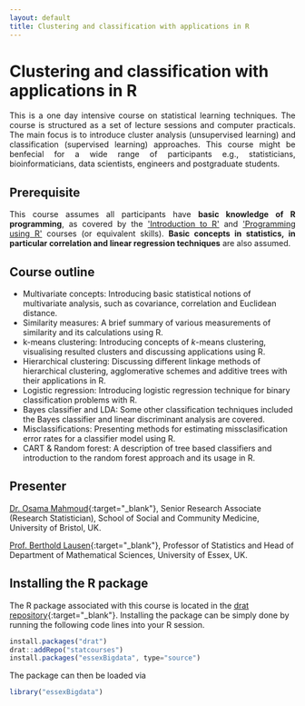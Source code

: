 ```yaml
---
layout: default
title: Clustering and classification with applications in R
---
```

# Clustering and classification with applications in R
<p align="justify">
This is a one day intensive course on statistical learning techniques. The course is structured as a set of lecture sessions and computer practicals. The main focus is to introduce cluster analysis (unsupervised learning) and classification (supervised learning) approaches. This course might be benfecial for a wide range of participants e.g., statisticians, bioinformaticians, data scientists, engineers and postgraduate students.
</p>

## Prerequisite
<p align="justify">
This course assumes all participants have <strong>basic knowledge of R programming</strong>, as covered by the <a href="{{ site.baseurl}}/sscmIntro-to-R">'Introduction to R'</a> and <a href="{{ site.baseurl}}/sscmRprogramming">'Programming using R'</a> courses (or equivalent skills). <strong>Basic concepts in statistics, in particular correlation and linear regression techniques</strong> are also assumed.
</p>

## Course outline

 * Multivariate concepts: Introducing basic statistical notions of multivariate analysis, such as covariance, correlation and Euclidean distance.
 * Similarity measures: A brief summary of various measurements of similarity and its calculations using R.
 * k-means clustering: Introducing concepts of $k$-means clustering, visualising resulted clusters and discussing applications using R.
 * Hierarchical clustering: Discussing different linkage methods of hierarchical clustering, agglomerative schemes and additive trees with their applications in R.
 * Logistic regression: Introducing logistic regression technique for binary classification problems with R.
 * Bayes classifier and LDA: Some other classification techniques included the Bayes classifier and linear discriminant analysis are covered.
 * Misclassifications: Presenting methods for estimating missclasification error rates for a classifier model using R.
 * CART & Random forest: A description of tree based classifiers and introduction to the random forest approach and its usage in R.

## Presenter
[Dr. Osama Mahmoud](http://www.osmahmoud.com){:target="_blank"}, Senior Research Associate (Research Statistician), School of Social and Community Medicine, University of Bristol, UK.

[Prof. Berthold Lausen](https://www.essex.ac.uk/maths/staff/profile.aspx?ID=1277){:target="_blank"}, Professor of Statistics and Head of Department of Mathematical Sciences, University of Essex, UK.
 
## Installing the R package
The R package associated with this course is located in the
[drat repository](https://github.com/statcourses/drat){:target="_blank"}. Installing the package can be simply done by running the following code lines into your R session. 

```javascript
install.packages("drat")
drat::addRepo("statcourses")
install.packages("essexBigdata", type="source")
```
The package can then be loaded via

```javascript
library("essexBigdata")
```